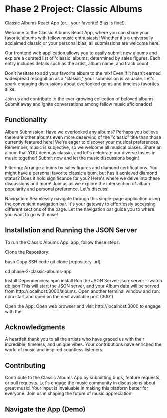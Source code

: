 # Phase 2 Project: Classic Albums 
Classic Albums React App (or... your favorite! Bias is fine!).

Welcome to the Classic Albums React App, where you can share your favorite albums with fellow music enthusiasts! Whether it's a universally acclaimed classic or your personal bias, all submissions are welcome here.

Our frontend web application allows you to easily submit new albums and explore a curated list of 'classic' albums, determined by sales figures. Each entry includes details such as the artist, album name, and track count.

Don't hesitate to add your favorite album to the mix! Even if it hasn't earned widespread recognition as a "classic," your submission is valuable. Let's spark engaging discussions about overlooked gems and timeless favorites alike.

Join us and contribute to the ever-growing collection of beloved albums. Submit away and ignite conversations among fellow music aficionados!

## Functionality
Album Submission: Have we overlooked any albums? Perhaps you believe there are other albums even more deserving of the "classic" title than those currently featured here! We're eager to discover your musical preferences. Remember, music is subjective, so we welcome all musical biases. Share an album that YOU deem as classic, and let's celebrate our diverse tastes in music together! Submit now and let the music discussions begin!

Filtering: Arrange albums by sales figures and diamond certifications. You might have a personal favorite classic album, but has it achieved diamond status? Does it hold significance for you? Here's where we delve into these discussions and more! Join us as we explore the intersection of album popularity and personal preference. Let's discuss!

Navigation: Seamlessly navigate through this single-page application using the convenient navigation bar. It's your gateway to effortlessly accessing different sections of the page. Let the navigation bar guide you to where you want to go with ease!

## Installation and Running the JSON Server
To run the Classic Albums App. app, follow these steps:

Clone the Repository:

bash
Copy SSH code 
git clone [repository-url]

cd phase-2-classic-albums-app

Install Dependencies:
npm install
Run the JSON Server:
json-server --watch db.json
This will start the JSON server, and your Album data will be served from http://localhost:3000/albums.
Open another terminal window and run: npm start and open on the next available port (3001)

Open the App:
Open web browser and visit http://localhost:3000 to engage with the

## Acknowledgments
A heartfelt thank you to all the artists who have graced us with their incredible, timeless, and unique vibes. Your contributions have enriched the world of music and inspired countless listeners.


## Contributing
Contribute to the Classic Albums App by submitting bugs, feature requests, or pull requests. Let's engage the music community in discussions about great music! Your input is invaluable in making this platform better for everyone. Join us in shaping the future of music appreciation!

## Navigate the App (Demo)
